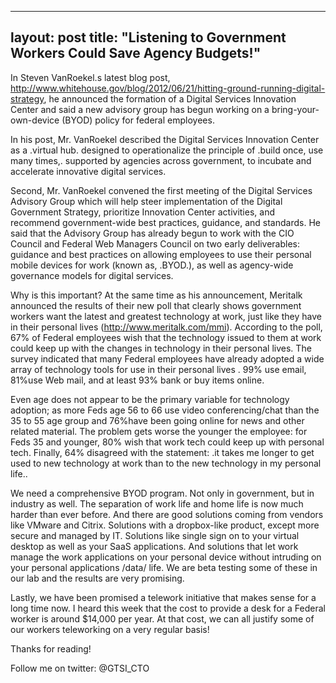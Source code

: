 
---
layout: post
title: "Listening to Government Workers Could Save Agency Budgets!"
---


In Steven VanRoekel.s latest blog post, http://www.whitehouse.gov/blog/2012/06/21/hitting-ground-running-digital-strategy, he announced the formation of a Digital Services Innovation Center and said a new advisory group has begun working on a bring-your-own-device (BYOD) policy for federal employees.

In his post, Mr. VanRoekel described the Digital Services Innovation Center as a .virtual hub. designed to operationalize the principle of .build once, use many times,.  supported by agencies across government, to incubate and accelerate innovative digital services.

Second, Mr. VanRoekel convened the first meeting of the Digital Services Advisory Group which will help steer implementation of the Digital Government Strategy, prioritize Innovation Center activities, and recommend government-wide best practices, guidance, and standards.  He said that the Advisory Group has already begun to work with the CIO Council and Federal Web Managers Council on two early deliverables: guidance and best practices on allowing employees to use their personal mobile devices for work (known as, .BYOD.), as well as agency-wide governance models for digital services.

Why is this important?  At the same time as his announcement, Meritalk announced the results of their new poll that clearly shows government workers want the latest and greatest technology at work, just like they have in their personal lives (http://www.meritalk.com/mmi).  According to the poll, 67% of Federal employees wish that the technology issued to them at work could keep up with the changes in technology in their personal lives. The survey indicated that many Federal employees have already adopted a wide array of technology tools for use in their personal lives . 99% use email, 81%use Web mail, and at least 93% bank or buy items online.

Even age does not appear to be the primary variable for technology adoption; as more Feds age 56 to 66 use video conferencing/chat than the 35 to 55 age group and 76%have been going online for news and other related material. The problem gets worse the younger the employee: for Feds 35 and younger, 80% wish that work tech could keep up with personal tech. Finally, 64% disagreed with the statement:  .it takes me longer to get used to new technology at work than to the new technology in my personal life..

We need a comprehensive BYOD program.  Not only in government, but in industry as well.  The separation of work life and home life is now much harder than ever before. And there are good solutions coming from vendors like VMware and Citrix.  Solutions with a dropbox-like product, except more secure and managed by IT.  Solutions like single sign on to your virtual desktop as well as your SaaS applications.  And solutions that let work manage the work applications on your personal device without intruding on your personal applications /data/ life. We are beta testing some of these in our lab and the results are very promising.

Lastly, we have been promised a telework initiative that makes sense for a long time now.  I heard this week that the cost to provide a desk for a Federal worker is around $14,000 per year.  At that cost, we can all justify some of our workers teleworking on a very regular basis!

Thanks for reading!

Follow me on twitter: @GTSI_CTO

